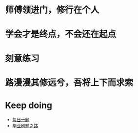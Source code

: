 # 师傅领进门，修行在个人
# 学会才是终点，不会还在起点
# 刻意练习
# 路漫漫其修远兮，吾将上下而求索

# Keep doing
- [每日一题](./每日一题.md)
- [毕业刷题之路](./毕业刷题之路.md)